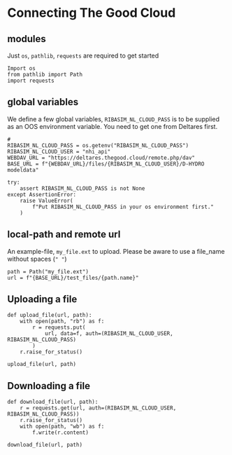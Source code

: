 # Connecting The Good Cloud

## modules
Just `os`, `pathlib`, `requests` are required to get started
```
Import os
from pathlib import Path
import requests
```

## global variables
We define a few global variables, `RIBASIM_NL_CLOUD_PASS` is to be supplied as an OOS environment variable.
You need to get one from Deltares first.

```
#
RIBASIM_NL_CLOUD_PASS = os.getenv("RIBASIM_NL_CLOUD_PASS")
RIBASIM_NL_CLOUD_USER = "nhi_api"
WEBDAV_URL = "https://deltares.thegood.cloud/remote.php/dav"
BASE_URL = f"{WEBDAV_URL}/files/{RIBASIM_NL_CLOUD_USER}/D-HYDRO modeldata"

try:
    assert RIBASIM_NL_CLOUD_PASS is not None
except AssertionError:
    raise ValueError(
        f"Put RIBASIM_NL_CLOUD_PASS in your os environment first."
    )
```

## local-path and remote url
An example-file, `my_file.ext` to upload. Please be aware to use a file_name without spaces (`" "`)
```
path = Path("my_file.ext")
url = f"{BASE_URL}/test_files/{path.name}"
```

## Uploading a file


```
def upload_file(url, path):
    with open(path, "rb") as f:
        r = requests.put(
            url, data=f, auth=(RIBASIM_NL_CLOUD_USER, RIBASIM_NL_CLOUD_PASS)
        )
    r.raise_for_status()

upload_file(url, path)
```

## Downloading a file

```
def download_file(url, path):
    r = requests.get(url, auth=(RIBASIM_NL_CLOUD_USER, RIBASIM_NL_CLOUD_PASS))
    r.raise_for_status()
    with open(path, "wb") as f:
        f.write(r.content)

download_file(url, path)
```
